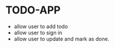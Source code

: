 # TODO-APP
- allow user to add todo
- allow user to sign in
- allow user to update and mark as done.